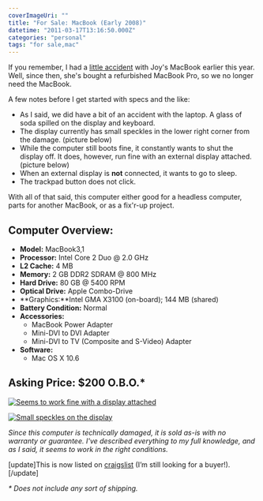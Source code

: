 ```yaml
---
coverImageUri: ""
title: "For Sale: MacBook (Early 2008)"
datetime: "2011-03-17T13:16:50.000Z"
categories: "personal"
tags: "for sale,mac"
---
```


If you remember, I had a [little accident](https://www.brandonmartinez.com/2010/12/31/pro-tip-liquid-laptop/ "Pro Tip: Liquid + Laptop") with Joy's MacBook earlier this year. Well, since then, she's bought a refurbished MacBook Pro, so we no longer need the MacBook.

A few notes before I get started with specs and the like:

- As I said, we did have a bit of an accident with the laptop. A glass of soda spilled on the display and keyboard.
- The display currently has small speckles in the lower right corner from the damage. (picture below)
- While the computer still boots fine, it constantly wants to shut the display off. It does, however, run fine with an external display attached. (picture below)
- When an external display is **not** connected, it wants to go to sleep.
- The trackpad button does not click.

With all of that said, this computer either good for a headless computer, parts for another MacBook, or as a fix'r-up project.

## Computer Overview:

- **Model:** MacBook3,1
- **Processor:** Intel Core 2 Duo @ 2.0 GHz
- **L2 Cache:** 4 MB
- **Memory:** 2 GB DDR2 SDRAM @ 800 MHz
- **Hard Drive:** 80 GB @ 5400 RPM
- **Optical Drive:** Apple Combo-Drive
- **Graphics:**Intel GMA X3100 (on-board); 144 MB (shared)
- **Battery Condition:** Normal
- **Accessories:**
    - MacBook Power Adapter
    - Mini-DVI to DVI Adapter
    - Mini-DVI to TV (Composite and S-Video) Adapter
- **Software:**
    - Mac OS X 10.6

## Asking Price: $200 O.B.O.\*

[![](http://assets.brandonmartinez.com/brandonmartinez/2011/03/20110317063-575x383.jpg "Seems to work fine with a display attached")](http://assets.brandonmartinez.com/brandonmartinez/2011/03/20110317063.jpg)

[![](http://assets.brandonmartinez.com/brandonmartinez/2011/03/20110317065-575x383.jpg "Small speckles on the display")](http://assets.brandonmartinez.com/brandonmartinez/2011/03/20110317065.jpg)

_Since this computer is technically damaged, it is sold as-is with no warranty or guarantee. I've described everything to my full knowledge, and as I said, it seems to work in the right conditions._

\[update\]This is now listed on [craigslist](http://muskegon.craigslist.org/sys/2527213869.html) (I’m still looking for a buyer!).\[/update\]

_\* Does not include any sort of shipping._
